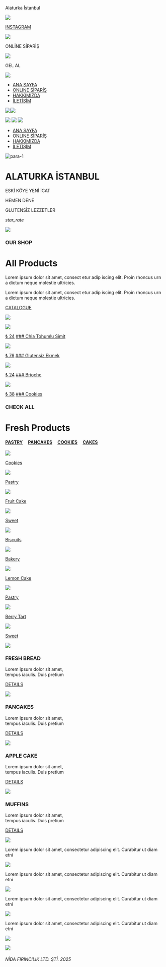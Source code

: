 Alaturka İstanbul




[![](http://www.nicdarkthemes.com/themes/restaurant/wp/demo/restaurant/wp-content/uploads/sites/2/2019/01/instagram.png)](https://www.instagram.com/alaturka.istanbul)

[INSTAGRAM](https://www.instagram.com/alaturka.istanbul)

![](http://www.nicdarkthemes.com/themes/restaurant/wp/demo/restaurant/wp-content/uploads/sites/2/2019/01/food-delivery.png)

ONLİNE SİPARİŞ

![](http://www.nicdarkthemes.com/themes/restaurant/wp/demo/restaurant/wp-content/uploads/sites/2/2019/01/happy-hour.png)

GEL AL

[![](https://alaturkaistanbul.com/wp-content/uploads/2025/01/ALATURKA_Logo-300x80-1.png)](https://alaturkaistanbul.com/)

* [ANA SAYFA](https://alaturkaistanbul.com/)
* [ONLINE SİPARİŞ](https://alaturkaistanbul.com/alisveris/)
* [HAKKIMIZDA](https://alaturkaistanbul.com/about-us-1/)
* [İLETİŞİM](https://alaturkaistanbul.com/iletisim/)

[![](https://alaturkaistanbul.com/wp-content/uploads/2025/01/Profil64px.png)](https://alaturkaistanbul.com/my-account/)[![](https://alaturkaistanbul.com/wp-content/uploads/2019/12/cart-icon.png)](https://alaturkaistanbul.com/sepet/)



[![](https://alaturkaistanbul.com/wp-content/uploads/2025/01/ALATURKA_Logo-300x80-1.png)](https://alaturkaistanbul.com/)
[![](https://alaturkaistanbul.com/wp-content/uploads/2025/01/Profil64px.png)](https://alaturkaistanbul.com/my-account/)
[![](https://alaturkaistanbul.com/wp-content/uploads/2019/12/cart-icon.png)](https://alaturkaistanbul.com/sepet/)

* [ANA SAYFA](https://alaturkaistanbul.com/)
* [ONLINE SİPARİŞ](https://alaturkaistanbul.com/alisveris/)
* [HAKKIMIZDA](https://alaturkaistanbul.com/about-us-1/)
* [İLETİŞİM](https://alaturkaistanbul.com/iletisim/)



![](//alaturkaistanbul.com/wp-content/plugins/revslider/sr6/assets/assets/dummy.png "para-1")


ALATURKA İSTANBUL
=================

ESKİ KÖYE YENİ İCAT

HEMEN DENE


GLUTENSİZ LEZZETLER


*star\_rate*
 
![](//alaturkaistanbul.com/wp-content/plugins/revslider/sr6/assets/assets/dummy.png)

### OUR SHOP

All Products
============

Lorem ipsum dolor sit amet, consect etur adip iscing elit. Proin rhoncus urn a dictum neque molestie ultricies.

Lorem ipsum dolor sit amet, consect etur adip iscing elit. Proin rhoncus urn a dictum neque molestie ultricies.

[CATALOGUE](#)

[![](https://alaturkaistanbul.com/wp-content/uploads/2019/10/icon-play-white.png)](https://www.youtube.com/watch?v=8gHyOVjZwyE)

![](https://alaturkaistanbul.com/wp-content/uploads/2019/10/shop-1.jpg)


[₺ 24](https://alaturkaistanbul.com/urun/chia-tohumlu-simit/)
[### Chia Tohumlu Simit](https://alaturkaistanbul.com/urun/chia-tohumlu-simit/)

![](https://alaturkaistanbul.com/wp-content/uploads/2019/10/shop-2.jpg)


[₺ 76](https://alaturkaistanbul.com/urun/glutensiz-ekmek/)
[### Glutensiz Ekmek](https://alaturkaistanbul.com/urun/glutensiz-ekmek/)

![](https://alaturkaistanbul.com/wp-content/uploads/2019/10/shop-1.jpg)


[₺ 24](https://alaturkaistanbul.com/urun/brioche/)
[### Brioche](https://alaturkaistanbul.com/urun/brioche/)

![](https://alaturkaistanbul.com/wp-content/uploads/2019/10/shop-5.jpg)


[₺ 38](https://alaturkaistanbul.com/urun/cookies/)
[### Cookies](https://alaturkaistanbul.com/urun/cookies/)

### CHECK ALL

Fresh Products
==============

#### [PASTRY](#)     [PANCAKES](#)     [COOKIES](#)     [CAKES](#)

![](https://alaturkaistanbul.com/wp-content/uploads/2019/09/project-3-700x1000.jpg)

[Cookies](https://alaturkaistanbul.com/projects/cookies/)

[![](https://alaturkaistanbul.com/wp-content/plugins/nd-projects/addons/visual/projects/layout/icon-add-white.png)](https://alaturkaistanbul.com/projects/cookies/)

[Pastry](https://alaturkaistanbul.com/projects/cookies/)

![](https://alaturkaistanbul.com/wp-content/uploads/2019/09/project-1-700x1000.jpg)

[Fruit Cake](https://alaturkaistanbul.com/projects/fruit-cake/)

[![](https://alaturkaistanbul.com/wp-content/plugins/nd-projects/addons/visual/projects/layout/icon-add-white.png)](https://alaturkaistanbul.com/projects/fruit-cake/)

[Sweet](https://alaturkaistanbul.com/projects/fruit-cake/)

![](https://alaturkaistanbul.com/wp-content/uploads/2019/09/project-2-700x1000.jpg)

[Biscuits](https://alaturkaistanbul.com/projects/biscuits/)

[![](https://alaturkaistanbul.com/wp-content/plugins/nd-projects/addons/visual/projects/layout/icon-add-white.png)](https://alaturkaistanbul.com/projects/biscuits/)

[Bakery](https://alaturkaistanbul.com/projects/biscuits/)

![](https://alaturkaistanbul.com/wp-content/uploads/2019/09/project-4-700x1000.jpg)

[Lemon Cake](https://alaturkaistanbul.com/projects/lemon-cake/)

[![](https://alaturkaistanbul.com/wp-content/plugins/nd-projects/addons/visual/projects/layout/icon-add-white.png)](https://alaturkaistanbul.com/projects/lemon-cake/)

[Pastry](https://alaturkaistanbul.com/projects/lemon-cake/)

![](https://alaturkaistanbul.com/wp-content/uploads/2019/09/project-5-700x1000.jpg)

[Berry Tart](https://alaturkaistanbul.com/projects/berry-tart/)

[![](https://alaturkaistanbul.com/wp-content/plugins/nd-projects/addons/visual/projects/layout/icon-add-white.png)](https://alaturkaistanbul.com/projects/berry-tart/)

[Sweet](https://alaturkaistanbul.com/projects/berry-tart/)

![](https://alaturkaistanbul.com/wp-content/uploads/2019/12/icon-1.png)

### FRESH BREAD

Lorem ipsum dolor sit amet,  
tempus iaculis. Duis pretium

[DETAILS](#)

![](https://alaturkaistanbul.com/wp-content/uploads/2019/12/icon-2.png)

### PANCAKES

Lorem ipsum dolor sit amet,  
tempus iaculis. Duis pretium

[DETAILS](#)

![](https://alaturkaistanbul.com/wp-content/uploads/2019/12/icon-03.png)

### APPLE CAKE

Lorem ipsum dolor sit amet,  
tempus iaculis. Duis pretium

[DETAILS](#)

![](https://alaturkaistanbul.com/wp-content/uploads/2019/12/icon-04.png)

### MUFFINS

Lorem ipsum dolor sit amet,  
tempus iaculis. Duis pretium

[DETAILS](#)

![](https://alaturkaistanbul.com/wp-content/uploads/2019/12/icon-05.png)

Lorem ipsum dolor sit amet, consectetur adipiscing elit. Curabitur ut diam etni

![](https://alaturkaistanbul.com/wp-content/uploads/2019/12/icon-06.png)

Lorem ipsum dolor sit amet, consectetur adipiscing elit. Curabitur ut diam etni

![](https://alaturkaistanbul.com/wp-content/uploads/2019/12/icon-07.png)

Lorem ipsum dolor sit amet, consectetur adipiscing elit. Curabitur ut diam etni

![](https://alaturkaistanbul.com/wp-content/uploads/2019/12/icon-08.png)

Lorem ipsum dolor sit amet, consectetur adipiscing elit. Curabitur ut diam etni



![](https://alaturkaistanbul.com/wp-content/uploads/2025/01/ALATURKA_Logo-300x80-1.png)

[![](https://alaturkaistanbul.com/wp-content/uploads/2019/09/icon-social4-white.png)](https://www.instagram.com/alaturka.istanbul/)

###### NİDA FIRINCILIK LTD. ŞTİ. 2025